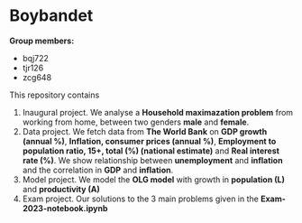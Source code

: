# Boybandet

**Group members:**
- bqj722 
- tjr126
- zcg648

This repository contains  
1. Inaugural project. We analyse a **Household maximazation problem** from working from home, between two genders **male** and **female**.
2. Data project. We fetch data from **The World Bank** on **GDP growth (annual %)**, **Inflation, consumer prices (annual %)**, **Employment to population ratio, 15+, total (%) (national estimate)** and **Real interest rate (%)**. We show relationship between **unemployment** and **inflation** and the correlation in **GDP** and **inflation**.
3. Model project. We model the **OLG model** with growth in **population (L)** and **productivity (A)**
4. Exam project. Our solutions to the 3 main problems given in the **Exam-2023-notebook.ipynb**


